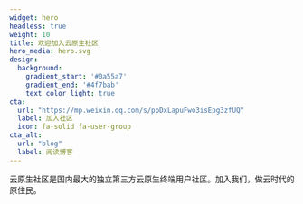 ```yaml
---
widget: hero
headless: true
weight: 10
title: 欢迎加入云原生社区
hero_media: hero.svg
design:
  background:
    gradient_start: '#0a55a7'
    gradient_end: '#4f7bab'
    text_color_light: true
cta:
  url: "https://mp.weixin.qq.com/s/ppDxLapuFwo3isEpg3zfUQ"
  label: 加入社区
  icon: fa-solid fa-user-group
cta_alt:
  url: "blog"
  label: 阅读博客
---
```


云原生社区是国内最大的独立第三方云原生终端用户社区。加入我们，做云时代的原住民。

</br>
